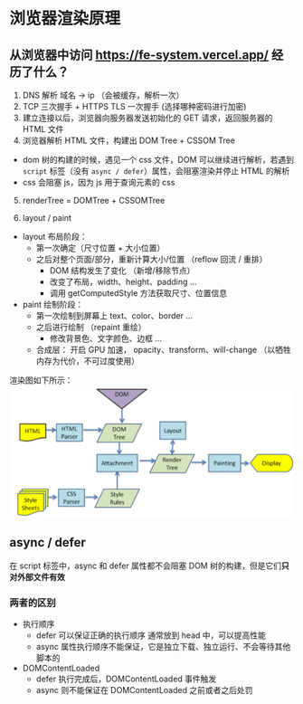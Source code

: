 # 浏览器渲染原理

## 从浏览器中访问 https://fe-system.vercel.app/ 经历了什么？

1. DNS 解析 域名 -> ip （会被缓存，解析一次）
2. TCP 三次握手 + HTTPS TLS 一次握手 (选择哪种密码进行加密)
3. 建立连接以后，浏览器向服务器发送初始化的 GET 请求，返回服务器的 HTML 文件
4. 浏览器解析 HTML 文件，构建出 DOM Tree + CSSOM Tree

- dom 树的构建的时候，遇见一个 css 文件，DOM 可以继续进行解析，若遇到 `script` 标签（没有 `async / defer`）属性，会阻塞渲染并停止 HTML 的解析
- css 会阻塞 js，因为 js 用于查询元素的 css

5. renderTree = DOMTree + CSSOMTree

6. layout / paint

- layout 布局阶段：
  - 第一次确定（尺寸位置 + 大小位置）
  - 之后对整个页面/部分，重新计算大小/位置 （reflow 回流 / 重排）
    - DOM 结构发生了变化 （新增/移除节点）
    - 改变了布局，width、height、padding ...
    - 调用 getComputedStyle 方法获取尺寸、位置信息
- paint 绘制阶段：
  - 第一次绘制到屏幕上 text、color、border ...
  - 之后进行绘制 （repaint 重绘）
    - 修改背景色、文字颜色、边框 ...
  - 合成层： 开启 GPU 加速， opacity、transform、will-change （以牺牲内存为代价，不可过度使用）

渲染图如下所示：  
![render](../../images/render.png)

## async / defer

在 script 标签中，async 和 defer 属性都不会阻塞 DOM 树的构建，但是它们**只对外部文件有效**

### 两者的区别

- 执行顺序
  - defer 可以保证正确的执行顺序 通常放到 head 中，可以提高性能
  - async 属性执行顺序不能保证，它是独立下载、独立运行、不会等待其他脚本的
- DOMContentLoaded
  - defer 执行完成后，DOMContentLoaded 事件触发
  - async 则不能保证在 DOMContentLoaded 之前或者之后处罚
